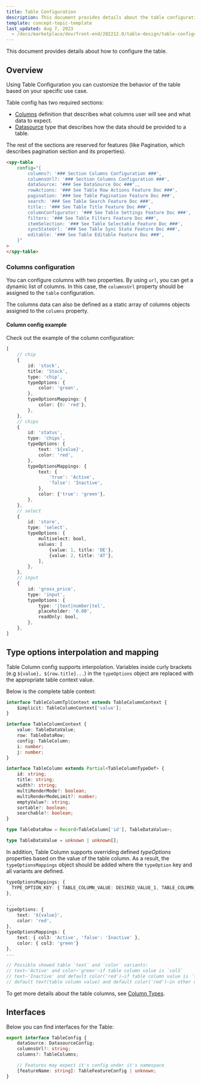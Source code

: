 ```yaml
---
title: Table Configuration
description: This document provides details about the table configuration.
template: concept-topic-template
last_updated: Aug 7, 2023
  - /docs/marketplace/dev/front-end/202212.0/table-design/table-configuration.html
---
```


This document provides details about how to configure the table.

## Overview

Using Table Configuration you can customize the behavior of the table based on your specific use case.

Table config has two required sections:

- [Columns](#columns-configuration) definition that describes what columns user will see and what data to expect.
- [Datasource](/docs/scos/dev/front-end-development/{{page.version}}/marketplace/ui-components-library/datasources/datasources.html) type that describes how the data should be provided to a table.

The rest of the sections are reserved for features (like Pagination, which describes pagination section and its properties).

```html
<spy-table
    config="{
        columns?: '### Section Columns Configuration ###',
        columnsUrl?: '### Section Columns Configuration ###',
        dataSource: '### See DataSource Doc ###',,
        rowActions: '### See Table Row Actions Feature Doc ###',
        pagination: '### See Table Pagination Feature Doc ###',
        search: '### See Table Search Feature Doc ###',
        title:: '### See Table Title Feature Doc ###',
        columnConfigurator: '### See Table Settings Feature Doc ###',
        filters: '### See Table Filters Feature Doc ###',
        itemSelection: '### See Table Selectable Feature Doc ###',
        syncStateUrl: '### See Table Sync State Feature Doc ###',
        editable: '### See Table Editable Feature Doc ###',
    }"
>
</spy-table>
```

### Columns configuration

You can configure columns with two properties. By using `url`, you can get a dynamic list of columns. In this case, the `columnsUrl` property should be assigned to the `table` configuration.

The columns data can also be defined as a static array of columns objects assigned to the `columns` property.

#### Column config example

Check out the example of the column configuration:

```ts
[
    // chip
    {
        id: 'stock',
        title: 'Stock',
        type: 'chip',
        typeOptions: {
            color: 'green',
        },
        typeOptionsMappings: {
            color: {0: 'red'},
        },
    },
    // chips
    {
        id: 'status',
        type: 'chips',
        typeOptions: {
            text: '${value}',
            color: 'red',
        },
        typeOptionsMappings: {
            text: {
                'true': 'Active',
                'false': 'Inactive',
            },
            color: {'true': 'green'},
        },
    },
    // select
    {
        id: 'store',
        type: 'select',
        typeOptions: {
            multiselect: bool,
            values: [
                {value: 1, title: 'DE'},
                {value: 2, title: 'AT'},
            ],
        },
    },
    // input
    {
        id: 'gross_price',
        type: 'input',
        typeOptions: {
            type: '|text|number|tel',
            placeholder: '0.00',
            readOnly: bool,
        },
    },
]
```

## Type options interpolation and mapping

Table Column config supports interpolation. Variables inside curly brackets (e.g `${value}, ${row.title}...`) in the `typeOptions` object are replaced with the appropriate table context value.

Below is the complete table context:

```ts
interface TableColumnTplContext extends TableColumnContext {
    $implicit: TableColumnContext['value'];
}

interface TableColumnContext {
    value: TableDataValue;
    row: TableDataRow;
    config: TableColumn;
    i: number;
    j: number;
}

interface TableColumn extends Partial<TableColumnTypeDef> {
    id: string;
    title: string;
    width?: string;
    multiRenderMode?: boolean;
    multiRenderModeLimit?: number;
    emptyValue?: string;
    sortable?: boolean;
    searchable?: boolean;
}

type TableDataRow = Record<TableColumn['id'], TableDataValue>;

type TableDataValue = unknown | unknown[];
```

In addition, Table Column supports overriding defined *typeOptions* properties based on the value of the table column. As a result, the `typeOptionsMappings` object should be added where the `typeOption` key and all variants are defined.

```ts
typeOptionsMappings: {
  TYPE_OPTION_KEY: { TABLE_COLUMN_VALUE: DESIRED_VALUE_1, TABLE_COLUMN_VALUE: DESIRED_VALUE_2 },
},
```

```ts
...
typeOptions: {
    text: '${value}',
    color: 'red',
},
typeOptionsMappings: {
    text: { col3: 'Active', 'false': 'Inactive' },
    color: { col3: 'green'}
},
...

// Possible showed table `text` and `color` variants:
// text—'Active' and color—'green'—if table column value is `col3`
// text—'Inactive' and default color('red')—if table column value is `false`
// default text(table column value) and default color('red')—in other cases
```

To get more details about the table columns, see [Column Types](/docs/scos/dev/front-end-development/{{page.version}}/marketplace/table-design/table-column-type-extension/table-column-type-extension.html).

## Interfaces

Below you can find interfaces for the Table:

```ts
export interface TableConfig {
    dataSource: DatasourceConfig;
    columnsUrl?: string;
    columns?: TableColumns;

    // Features may expect it's config under it's namespace
    [featureName: string]: TableFeatureConfig | unknown;
}
```
